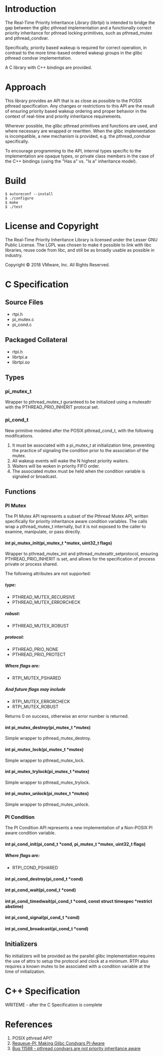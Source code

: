 # Introduction
The Real-Time Priority Inheritance Library (librtpi) is intended to bridge the
gap between the glibc pthread implementation and a functionally correct priority
inheritance for pthread locking primitives, such as pthread_mutex and
pthread_condvar.

Specifically, priority based wakeup is required for correct operation, in
contrast to the more time-based ordered wakeup groups in the glibc pthread
condvar implementation.

A C library with C++ bindings are provided.

# Approach
This library provides an API that is as close as possible to the POSIX pthread
specification. Any changes or restrictions to this API are the result of
ensuring priority based wakeup ordering and proper behavior in the context of
real-time and priority inheritance requirements.

Wherever possible, the glibc pthread primitives and functions are used, and
where necessary are wrapped or rewritten. When the glibc implementation is
incompatible, a new mechanism is provided, e.g. the pthread_condvar
specifically.

To encourage programming to the API, internal types specific to the
implementation are opaque types, or private class members in the case of the C++
bindings (using the "Has a" vs. "Is a" inheritance model).

# Build
	$ autoreconf --install
	$ ./configure
	$ make
	$ ./test

# License and Copyright
The Real-Time Priority Inheritance Library is licensed under the Lesser GNU
Public License. The LGPL was chosen to make it possible to link with libc
libraries, reuse code from libc, and still be as broadly usable as possible in
industry.

Copyright © 2018 VMware, Inc. All Rights Reserved.

# C Specification
## Source Files
* rtpi.h
* pi_mutex.c
* pi_cond.c

## Packaged Collateral
* rtpi.h
* librtpi.a
* librtpi.so

## Types
### pi_mutex_t
Wrapper to pthread_mutex_t guranteed to be initialized using a
mutexattr with the PTHREAD_PRIO_INHERIT protocal set.

### pi_cond_t
New primitive modeled after the POSIX pthread_cond_t, with the following
modifications.

1. It must be associated with a pi_mutex_t at initialization time,
preventing the practice of signaling the condition prior to the
association of the mutex.
2. All wakeup events will wake the N highest priority waiters.
3. Waiters will be woken in priority FIFO order.
4. The associated mutex must be held when the condition variable is signaled or
broadcast.

## Functions
### PI Mutex
The PI Mutex API represents a subset of the Pthread Mutex API, written
specifically for priority inheritance aware condition variables. The calls wrap
a pthread_mutex_t internally, but it is not exposed to the caller to examine,
manipulate, or pass directly.

#### int pi_mutex_init(pi_mutex_t \*mutex, uint32_t flags)
Wrapper to pthread_mutex_init and pthread_mutexattr_setprotocol,
ensuring PTHREAD_PRIO_INHERIT is set, and allows for the specification
of process private or process shared.

The following attributes are not supported:
##### type:
* PTHREAD_MUTEX_RECURSIVE
* PTHREAD_MUTEX_ERRORCHECK
##### robust:
* PTHREAD_MUTEX_ROBUST
##### protocol:
* PTHREAD_PRIO_NONE
* PTHREAD_PRIO_PROTECT

##### Where flags are:
* RTPI_MUTEX_PSHARED
##### And future flags may include
* RTPI_MUTEX_ERRORCHECK
* RTPI_MUTEX_ROBUST

Returns 0 on success, otherwise an error number is returned.

#### int pi_mutex_destroy(pi_mutex_t \*mutex)
Simple wrapper to pthread_mutex_destroy.

#### int pi_mutex_lock(pi_mutex_t \*mutex)
Simple wrapper to pthread_mutex_lock.

#### int pi_mutex_trylock(pi_mutex_t \*mutex)
Simple wrapper to pthread_mutex_trylock.

#### int pi_mutex_unlock(pi_mutex_t \*mutex)
Simple wrapper to pthread_mutex_unlock.

### PI Condition
The PI Condition API represents a new implementation of a Non-POSIX PI aware
condition variable.

#### int pi_cond_init(pi_cond_t \*cond, pi_mutex_t \*mutex, uint32_t flags)

##### Where flags are:
* RTPI_COND_PSHARED

#### int pi_cond_destroy(pi_cond_t \*cond)

#### int pi_cond_wait(pi_cond_t \*cond)

#### int pi_cond_timedwait(pi_cond_t \*cond, const struct timespec \*restrict abstime)

#### int pi_cond_signal(pi_cond_t \*cond)

#### int pi_cond_broadcast(pi_cond_t \*cond)

## Initializers
No initializers will be provided as the parallel glibc implementation requires
the use of attrs to setup the protocol and clock at a minimum. RTPI also
requires a known mutex to be associated with a condition variable at the time of
initialization.

# C++ Specification
WRITEME - after the C Specification is complete

# References
1. POSIX pthread API?
2. [Requeue-PI: Making Glibc Condvars PI-Aware](https://static.lwn.net/images/conf/rtlws11/papers/proc/p10.pdf)
3. [Bug 11588 - pthread condvars are not priority inheritance aware](https://sourceware.org/bugzilla/show_bug.cgi?id=11588)
